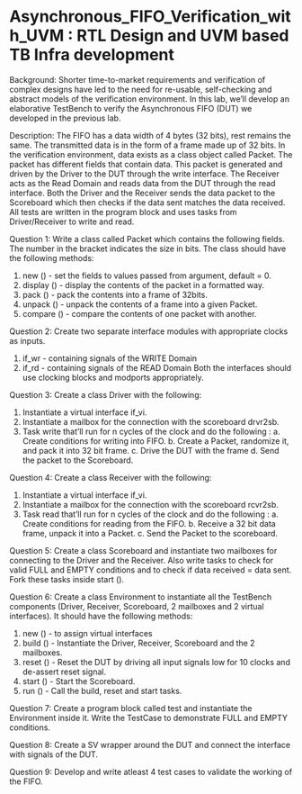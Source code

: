 # Asynchronous_FIFO_Verification_with_UVM : RTL Design and UVM based TB Infra development

Background:
Shorter time-to-market requirements and verification of complex designs have led to the
need for re-usable, self-checking and abstract models of the verification environment. In this lab,
we’ll develop an elaborative TestBench to verify the Asynchronous FIFO (DUT) we developed in
the previous lab.

Description:
The FIFO has a data width of 4 bytes (32 bits), rest remains the same. The transmitted
data is in the form of a frame made up of 32 bits. In the verification environment, data exists as a
class object called Packet. The packet has different fields that contain data. This packet is
generated and driven by the Driver to the DUT through the write interface. The Receiver acts as
the Read Domain and reads data from the DUT through the read interface. Both the Driver and
the Receiver sends the data packet to the Scoreboard which then checks if the data sent matches
the data received. All tests are written in the program block and uses tasks from Driver/Receiver
to write and read.

Question 1: Write a class called Packet which contains the following fields. The number in the
bracket indicates the size in bits. The class should have the following methods:
1. new () - set the fields to values passed from argument, default = 0.
2. display () - display the contents of the packet in a formatted way.
3. pack () - pack the contents into a frame of 32bits.
4. unpack () - unpack the contents of a frame into a given Packet.
5. compare () - compare the contents of one packet with another.

Question 2: Create two separate interface modules with appropriate clocks as inputs.
1. if_wr - containing signals of the WRITE Domain
2. if_rd - containing signals of the READ Domain
Both the interfaces should use clocking blocks and modports appropriately.

Question 3: Create a class Driver with the following:
1. Instantiate a virtual interface if_vi.
2. Instantiate a mailbox for the connection with the scoreboard drvr2sb.
3. Task write that’ll run for n cycles of the clock and do the following :
a. Create conditions for writing into FIFO.
b. Create a Packet, randomize it, and pack it into 32 bit frame.
c. Drive the DUT with the frame
d. Send the packet to the Scoreboard.

Question 4: Create a class Receiver with the following:
1. Instantiate a virtual interface if_vi.
2. Instantiate a mailbox for the connection with the scoreboard rcvr2sb.
3. Task read that’ll run for n cycles of the clock and do the following :
a. Create conditions for reading from the FIFO.
b. Receive a 32 bit data frame, unpack it into a Packet.
c. Send the Packet to the scoreboard.

Question 5: Create a class Scoreboard and instantiate two mailboxes for connecting to the
Driver and the Receiver. Also write tasks to check for valid FULL and EMPTY conditions and to
check if data received = data sent. Fork these tasks inside start ().

Question 6: Create a class Environment to instantiate all the TestBench components (Driver,
Receiver, Scoreboard, 2 mailboxes and 2 virtual interfaces). It should have the following methods:
1. new () - to assign virtual interfaces
2. build () - Instantiate the Driver, Receiver, Scoreboard and the 2 mailboxes.
3. reset () - Reset the DUT by driving all input signals low for 10 clocks and
de-assert reset signal.
4. start () - Start the Scoreboard.
5. run () - Call the build, reset and start tasks.

Question 7: Create a program block called test and instantiate the Environment inside it. Write
the TestCase to demonstrate FULL and EMPTY conditions.

Question 8: Create a SV wrapper around the DUT and connect the interface with signals of the
DUT.

Question 9: Develop and write atleast 4 test cases to validate the working of the FIFO.
